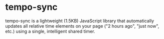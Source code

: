 # tempo-sync
tempo-sync is a lightweight (1.5KB) JavaScript library that automatically updates all relative time elements on your page ("2 hours ago", "just now", etc.) using a single, intelligent shared timer.
